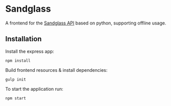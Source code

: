 # Sandglass #
A frontend for the [Sandglass API](https://bitbucket.org/sandglass/sandglass.time/)
based on python, supporting offline usage.

## Installation ##
Install the express app:

``npm install``

Build frontend resources & install dependencies:

``gulp init``

To start the application run:

``npm start``
